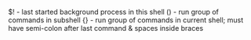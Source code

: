 $! - last started background process in this shell
() - run group of commands in subshell
{} - run group of commands in current shell; must have semi-colon after last command & spaces inside braces